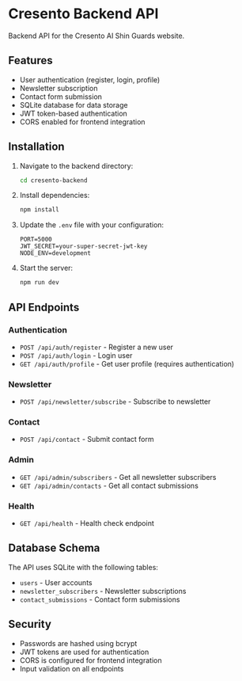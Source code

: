 # Cresento Backend API

Backend API for the Cresento AI Shin Guards website.

## Features

- User authentication (register, login, profile)
- Newsletter subscription
- Contact form submission
- SQLite database for data storage
- JWT token-based authentication
- CORS enabled for frontend integration

## Installation

1. Navigate to the backend directory:
   ```bash
   cd cresento-backend
   ```

2. Install dependencies:
   ```bash
   npm install
   ```

3. Update the `.env` file with your configuration:
   ```
   PORT=5000
   JWT_SECRET=your-super-secret-jwt-key
   NODE_ENV=development
   ```

4. Start the server:
   ```bash
   npm run dev
   ```

## API Endpoints

### Authentication
- `POST /api/auth/register` - Register a new user
- `POST /api/auth/login` - Login user
- `GET /api/auth/profile` - Get user profile (requires authentication)

### Newsletter
- `POST /api/newsletter/subscribe` - Subscribe to newsletter

### Contact
- `POST /api/contact` - Submit contact form

### Admin
- `GET /api/admin/subscribers` - Get all newsletter subscribers
- `GET /api/admin/contacts` - Get all contact submissions

### Health
- `GET /api/health` - Health check endpoint

## Database Schema

The API uses SQLite with the following tables:

- `users` - User accounts
- `newsletter_subscribers` - Newsletter subscriptions
- `contact_submissions` - Contact form submissions

## Security

- Passwords are hashed using bcrypt
- JWT tokens are used for authentication
- CORS is configured for frontend integration
- Input validation on all endpoints
